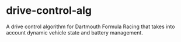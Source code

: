 # drive-control-alg
A drive control algorithm for Dartmouth Formula Racing that takes into account dynamic vehicle state and battery management.
